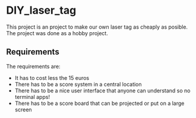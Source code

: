 # DIY_laser_tag
This project is an project to make our own laser tag as cheaply as posible. The project was done as a hobby project.

## Requirements
The requirements are:
- It has to cost less the 15 euros 
- There has to be a score system in a central location 
- There has to be a nice user interface that anyone can understand so no terminal apps!
- There has to be a score board that can be projected or put on a large screen 
